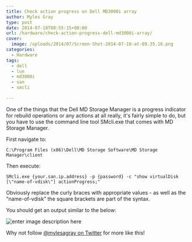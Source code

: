 ```yaml
---
title: Check action progress on Dell MD3000i array
author: Myles Gray
type: post
date: 2014-07-18T08:55:15+00:00
url: /hardware/check-action-progress-dell-md3000i-array/
cover:
  image: /uploads/2014/07/Screen-Shot-2014-07-18-at-09.35.16.png
categories:
  - Hardware
tags:
  - dell
  - lun
  - md3000i
  - san
  - smcli

---
```

One of the things that the Dell MD Storage Manager is a progress indicator for rebuild operations or any actions at all really, it's fairly simple to do, but you have to use the command line tool SMcli.exe that comes with MD Storage Manager.

First navigate to:

    C:\Program Files (x86)\Dell\MD Storage Software\MD Storage Manager\client
    

Then execute:

    SMcli.exe {your.san.ip.address} -p {password} -c "show virtualDisk [\"name-of-vdisk\"] actionProgress;"
    

Obviously replace the curly braces with appropriate values - as well as the &#8220;name-of-vdisk&#8221; the square brackets are part of the syntax.

You should get an output similar to the below:

![enter image description here][1] 

Why not follow [@mylesagray on Twitter][2] for more like this!

 [1]: /uploads/2014/07/Screen-Shot-2014-07-18-at-09.49.15.png
 [2]: https://twitter.com/mylesagray